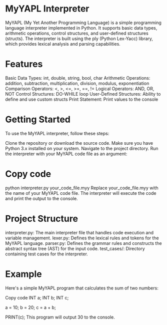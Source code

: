 # MyYAPL Interpreter
MyYAPL (My Yet Another Programming Language) is a simple programming language interpreter implemented in Python. It supports basic data types, arithmetic operations, control structures, and user-defined structures (structs). The interpreter is built using the ply (Python Lex-Yacc) library, which provides lexical analysis and parsing capabilities.

# Features
Basic Data Types: int, double, string, bool, char
Arithmetic Operations: addition, subtraction, multiplication, division, modulus, exponentiation
Comparison Operators: <, >, <=, >=, ==, !=
Logical Operators: AND, OR, NOT
Control Structures: DO-WHILE loop
User-Defined Structures: Ability to define and use custom structs
Print Statement: Print values to the console

# Getting Started
To use the MyYAPL interpreter, follow these steps:

Clone the repository or download the source code.
Make sure you have Python 3.x installed on your system.
Navigate to the project directory.
Run the interpreter with your MyYAPL code file as an argument:

# Copy code
python interpreter.py your_code_file.myy
Replace your_code_file.myy with the name of your MyYAPL code file.
The interpreter will execute the code and print the output to the console.
# Project Structure
interpreter.py: The main interpreter file that handles code execution and variable management.
lexer.py: Defines the lexical rules and tokens for the MyYAPL language.
parser.py: Defines the grammar rules and constructs the abstract syntax tree (AST) for the input code.
test_cases/: Directory containing test cases for the interpreter.
# Example
Here's a simple MyYAPL program that calculates the sum of two numbers:


Copy code
INT a;
INT b;
INT c;

a = 10;
b = 20;
c = a + b;

PRINT(c);
This program will output 30 to the console.